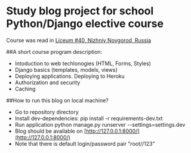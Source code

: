 Study blog project for school Python/Django elective course
===========================================================

Course was read in [Liceum #40, Nizhniy Novgorod, Russia](http://www.lic40nn.edusite.ru/ "Liceum 40 website")

##A short course program description:
* Intoduction to web techlonogies (HTML, Forms, Styles)
* Django basics (templates, models, views)
* Deploying applications. Deploying to Heroku
* Authorization and security
* Caching


##How to run this blog on local machine?
* Go to repository directory 
* Install dev-dependencies:
    pip install -r requirements-dev.txt
* Run application
    python manage.py runserver --settings=settings.dev
* Blog should be available on [http://127.0.0.1:8000/](http://127.0.0.1:8000/)
* Note that there is default login/password pair "root//123"    